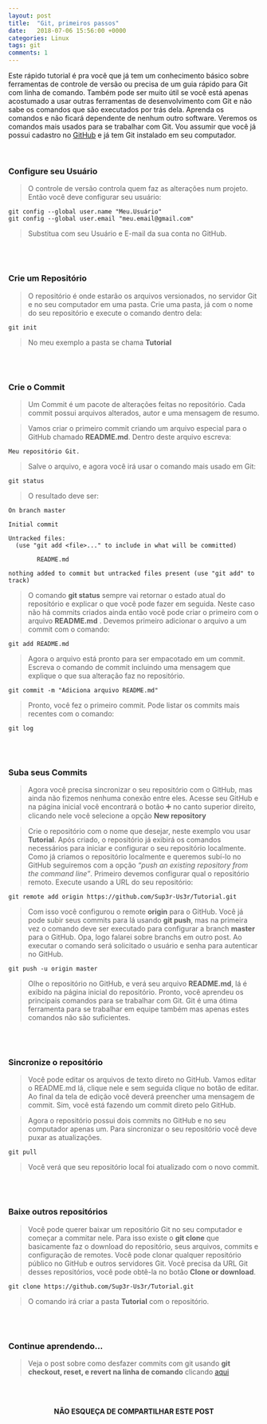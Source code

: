 ```yaml
---
layout: post
title:  "Git, primeiros passos"
date:   2018-07-06 15:56:00 +0000
categories: Linux
tags: git
comments: 1
---
```


Este rápido tutorial é pra você que já tem um conhecimento básico sobre ferramentas de controle de versão ou precisa de um guia rápido para Git com linha de comando. Também pode ser muito útil se você está apenas acostumado a usar outras ferramentas de desenvolvimento com Git e não sabe os comandos que são executados por trás dela. Aprenda os comandos e não ficará dependente de nenhum outro software. Veremos os comandos mais usados para se trabalhar com Git. Vou assumir que você já possui cadastro no  [GitHub](https://github.com/)  e já tem Git instalado em seu computador.

<br/>

### Configure seu Usuário

> O controle de versão controla quem faz as alterações num projeto. Então você deve configurar seu usuário:
```
git config --global user.name "Meu.Usuário"
git config --global user.email "meu.email@gmail.com"
```
> Substitua com seu Usuário e E-mail da sua conta no GitHub.

<br/><br/>

### Crie um Repositório

> O repositório é onde estarão os arquivos versionados, no servidor Git e no seu computador em uma pasta. Crie uma pasta, já com o nome do seu repositório e execute o comando dentro dela:
```
git init
```
> No meu exemplo a pasta se chama  **Tutorial**

<br/><br/>

### Crie o Commit

> Um Commit é um pacote de alterações feitas no repositório. Cada commit possui arquivos alterados, autor e uma mensagem de resumo.

> Vamos criar o primeiro commit criando um arquivo especial para o GitHub chamado  **README.md**. Dentro deste arquivo escreva:
```
Meu repositório Git.
```

> Salve o arquivo, e agora você irá usar o comando mais usado em Git:
```
git status
```

> O resultado deve ser:

```
On branch master

Initial commit

Untracked files:
  (use "git add <file>..." to include in what will be committed)

        README.md

nothing added to commit but untracked files present (use "git add" to track)
```

> O comando  **git status**  sempre vai retornar o estado atual do repositório e explicar o que você pode fazer em seguida. Neste caso não há commits criados ainda então você pode criar o primeiro com o arquivo  **README.md** . Devemos primeiro adicionar o arquivo a um commit com o comando:
```
git add README.md
```

> Agora o arquivo está pronto para ser empacotado em um commit. Escreva o comando de commit incluindo uma mensagem que explique o que sua alteração faz no repositório.
```
git commit -m "Adiciona arquivo README.md"
```

> Pronto, você fez o primeiro commit. Pode listar os commits mais recentes com o comando:
```
git log
```

<br/><br/>


### Suba seus Commits

> Agora você precisa sincronizar o seu repositório com o GitHub, mas ainda não fizemos nenhuma conexão entre eles. Acesse seu GitHub e na página inicial você encontrará o botão ➕ no canto superior direito, clicando nele você selecione a opção **New repository**

> Crie o repositório com o nome que desejar, neste exemplo vou usar  **Tutorial**. Após criado, o repositório já exibirá os comandos necessários para iniciar e configurar o seu repositório localmente. Como já criamos o repositório localmente e queremos subí-lo no GitHub seguiremos com a opção  _“push an existing repository from the command line”_. Primeiro devemos configurar qual o repositório remoto. Execute usando a URL do seu repositório:
```
git remote add origin https://github.com/Sup3r-Us3r/Tutorial.git
```

> Com isso você configurou o remote **origin** para o GitHub. Você já pode subir seus commits para lá usando **git push**, mas na primeira vez o comando deve ser executado para configurar a branch  **master**  para o GitHub. Opa, logo falarei sobre branchs em outro post. Ao executar o comando será solicitado o usuário e senha para autenticar no GitHub.
```
git push -u origin master
```

> Olhe o repositório no GitHub, e verá seu arquivo  **README.md**,  lá é exibido na página inicial do repositório. Pronto, você aprendeu os principais comandos para se trabalhar com Git. Git é uma ótima ferramenta para se trabalhar em equipe também mas apenas estes comandos não são suficientes.

<br/><br/>

### Sincronize o repositório

> Você pode editar os arquivos de texto direto no GitHub. Vamos editar o README.md lá, clique nele e sem seguida clique no botão de editar. Ao final da tela de edição você deverá preencher uma mensagem de commit. Sim, você está fazendo um commit direto pelo GitHub.

> Agora o repositório possui dois commits no GitHub e no seu computador apenas um. Para sincronizar o seu repositório você deve puxar as atualizações.
```
git pull
```

> Você verá que seu repositório local foi atualizado com o novo commit.

<br/><br/>

### Baixe outros repositórios

> Você pode querer baixar um repositório Git no seu computador e começar a commitar nele. Para isso existe o  **git clone** que basicamente faz o download do repositório, seus arquivos, commits e configuração de remotes. Você pode clonar qualquer repositório público no GitHub e outros servidores Git. Você precisa da URL Git desses repositórios, você pode obtê-la no botão **Clone or download**.
```
git clone https://github.com/Sup3r-Us3r/Tutorial.git
```

> O comando irá criar a pasta  **Tutorial** com o repositório.

<br/><br/>

### Continue aprendendo…

> Veja o post sobre como desfazer commits com git usando **git checkout, reset, e revert na linha de comando** clicando [aqui](https://sup3r-us3r.github.io/06/07/2018/git-desfazendo-commits)

<br/><br/>

<p align="center">  
<b>NÃO ESQUEÇA DE COMPARTILHAR ESTE POST</b>
<br>
<div class="sharethis-inline-share-buttons"></div>
</p>

<br/><br/>
